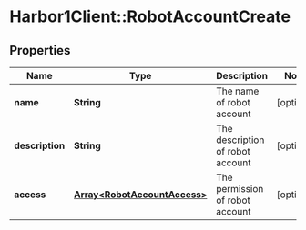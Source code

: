 # Harbor1Client::RobotAccountCreate

## Properties
Name | Type | Description | Notes
------------ | ------------- | ------------- | -------------
**name** | **String** | The name of robot account | [optional] 
**description** | **String** | The description of robot account | [optional] 
**access** | [**Array&lt;RobotAccountAccess&gt;**](RobotAccountAccess.md) | The permission of robot account | [optional] 


